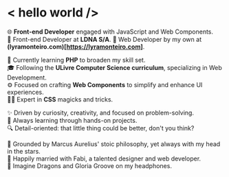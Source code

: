 # < hello world />
🌐 **Front-end Developer** engaged with JavaScript and Web Components.  
🚀 Front-end Developer at **LDNA S/A**.
🧭 Web Developer by my own at **(lyramonteiro.com)[https://lyramonteiro.com]**.  
  
📘 Currently learning **PHP** to broaden my skill set.  
🎓 Following the **ULivre Computer Science curriculum**, specializing in Web Development.  
⚙️ Focused on crafting **Web Components** to simplify and enhance UI experiences.  
🧙‍♀️ Expert in **CSS** magicks and tricks.  
  
✨ Driven by curiosity, creativity, and focused on problem-solving.  
🎯 Always learning through hands-on projects.  
🔍 Detail-oriented: that little thing could be better, don't you think?  

🌌 Grounded by Marcus Aurelius' stoic philosophy, yet always with my head in the stars.  
💜 Happily married with Fabi, a talented designer and web developer.  
🎼 Imagine Dragons and Gloria Groove on my headphones.  
